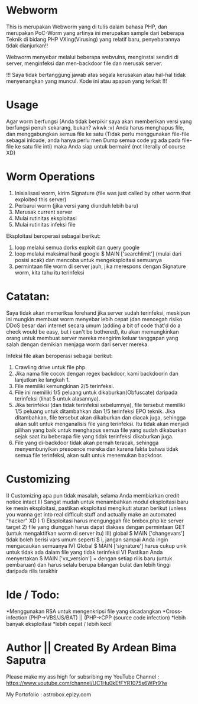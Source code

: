 # Webworm

This is merupakan Webworm yang di tulis dalam bahasa PHP, dan merupakan PoC-Worm yang artinya ini merupakan sample dari beberapa Teknik di bidang PHP VXing(Virusing) yang relatif baru, penyebarannya tidak dianjurkan!!

Webworm menyebar melalui beberapa webvulns, menginstal sendiri di server, menginfeksi dan men-backdoor file dan merusak server.

!!! Saya tidak bertanggung jawab atas segala kerusakan atau hal-hal tidak menyenangkan yang muncul. Kode ini atau apapun yang terkait !!!

# Usage

Agar worm berfungsi (Anda tidak berpikir saya akan memberikan versi yang berfungsi penuh sekarang, bukan? wkwk :v) Anda harus menghapus file, dan menggabungkan semua file ke satu (Tidak perlu menggunakan file-file sebagai inlcude, anda hanya perlu men Dump semua code yg ada pada file-file ke satu file inti) maka Anda siap untuk bermain!  (not literally of course XD)

# Worm Operations

  1) Inisialisasi worm, kirim Signature (file was just called by other worm that exploited this server)
  2) Perbarui worm (jika versi yang diunduh lebih baru)
  3) Merusak current server 
  4) Mulai rutinitas eksploitasi
  5) Mulai rutinitas infeksi file
  
  Eksploitasi beroperasi sebagai berikut:
  1) loop melalui semua dorks exploit dan query google
  2) loop melalui maksimal hasil google $ MAIN ['searchlimit'] (mulai dari posisi acak) dan mencoba untuk mengeksploitasi semuanya
  3) permintaan file worm di server jauh, jika merespons dengan Signature worm, kita tahu itu terinfeksi
  
  # Catatan:
  
Saya tidak akan memeriksa forehand jika server sudah terinfeksi, meskipun ini mungkin membuat worm menyebar lebih cepat (dan mencegah risiko DDoS besar dari internet secara umum (adding a bit of code that'd do a check would be easy, but i can't be bothered), itu akan memungkinkan orang untuk membuat server mereka mengirim keluar tanggapan yang salah dengan demikian menjaga worm dari server mereka.

Infeksi file akan beroperasi sebagai berikut:

   1) Crawling drive untuk file php.
   2) Jika nama file cocok dengan regex backdoor, kami backdoorin dan lanjutkan ke langkah 1.
   3) File memiliki kemungkinan 2/5 terinfeksi.
   4) File ini memiliki 1/5 peluang untuk dikaburkan(Obfuscate) daripada terinfeksi (lihat 5 untuk alasannya).
   5) Jika terinfeksi (dan tidak terinfeksi sebelumnya), file tersebut memiliki 1/5 peluang untuk ditambahkan dan 1/5 terinfeksi EPO
     teknik. Jika ditambahkan, file tersebut akan dikaburkan dan diacak juga, sehingga akan sulit
     untuk menganalisis file yang terinfeksi. Itu tidak akan menjadi pilihan yang baik untuk menghapus semua file yang sudah dikaburkan      sejak saat itu beberapa file yang tidak terinfeksi dikaburkan juga.
   6) File yang di-backdoor tidak akan pernah teracak, sehingga menyembunyikan prescence mereka dan karena fakta
     bahwa tidak semua file terinfeksi, akan sulit untuk menemukan backdoor.
     
# Customizing 

  I) Customizing apa pun tidak masalah, selama Anda membiarkan credit notice intact
  II) Sangat mudah untuk menambahkan modul eksploitasi baru ke mesin eksploitasi, pastikan eksploitasi mengikuti aturan berikut
   (unless you wanna get into real difficult stuff and actually make an automated "hacker" XD )
       1) Eksploitasi harus mengunggah file bmbox.php ke server target
       2) file yang diunggah harus dapat diakses dengan permintaan GET (untuk mengaktifkan worm di server itu)
  III) global $ MAIN ['changevars'] tidak boleh berisi vars umum seperti $ i, jangan sampai Anda ingin mengacaukan semuanya
  IV) Global $ MAIN ['signature'] harus cukup unik untuk tidak ada dalam file yang tidak terinfeksi
  V) Pastikan Anda menyertakan $ MAIN ['vx_version'] = <versionnumber> dengan setiap rilis baru (untuk pembaruan) dan <versionnumber> harus selalu berupa bilangan bulat dan lebih tinggi daripada rilis terakhir

# Ide / Todo:

*Menggunakan RSA untuk mengenkripsi file yang dicadangkan
*Cross-infection (PHP->VBS/JS/BAT) || (PHP->CPP (source code infection)
*lebih banyak eksploitasi
*lebih cepat / lebih kecil
 
 # Author || Created By Ardean Bima Saputra
 
 Please make my ass high for subsribing my YouTube Channel : https://www.youtube.com/channel/UC1Hu0kEfFYR1075s6WPr91w
 
 My Portofolio : astrobox.epizy.com
  
